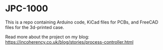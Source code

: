 # JPC-1000

This is a repo containing Arduino code, KiCad files for PCBs, and FreeCAD files for the 3d-printed case.

Read more about the project on my blog: https://incoherency.co.uk/blog/stories/process-controller.html
